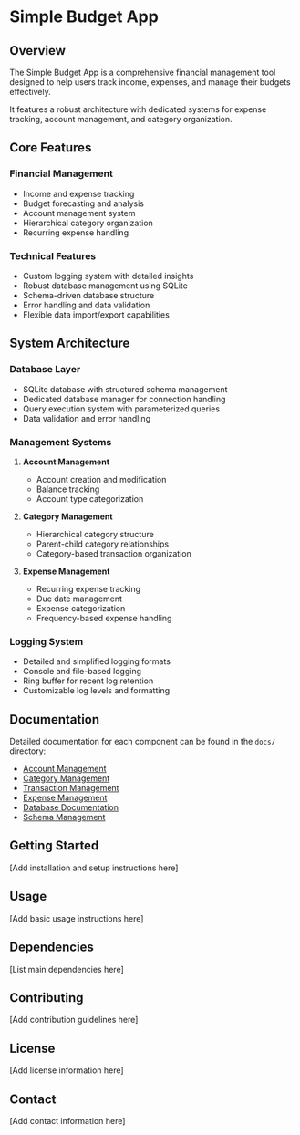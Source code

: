 # Simple Budget App

## Overview
The Simple Budget App is a comprehensive financial management tool designed to help users track income, expenses, and manage their budgets effectively. 

It features a robust architecture with dedicated systems for expense tracking, account management, and category organization.

## Core Features

### Financial Management
- Income and expense tracking
- Budget forecasting and analysis
- Account management system
- Hierarchical category organization
- Recurring expense handling

### Technical Features
- Custom logging system with detailed insights
- Robust database management using SQLite
- Schema-driven database structure
- Error handling and data validation
- Flexible data import/export capabilities

## System Architecture

### Database Layer
- SQLite database with structured schema management
- Dedicated database manager for connection handling
- Query execution system with parameterized queries
- Data validation and error handling

### Management Systems
1. **Account Management**
   - Account creation and modification
   - Balance tracking
   - Account type categorization

2. **Category Management**
   - Hierarchical category structure
   - Parent-child category relationships
   - Category-based transaction organization

3. **Expense Management**
   - Recurring expense tracking
   - Due date management
   - Expense categorization
   - Frequency-based expense handling

### Logging System
- Detailed and simplified logging formats
- Console and file-based logging
- Ring buffer for recent log retention
- Customizable log levels and formatting

## Documentation

Detailed documentation for each component can be found in the `docs/` directory:

- [Account Management](docs/account_management.md)
- [Category Management](docs/category_management.md)
- [Transaction Management](docs/transaction_management.md)
- [Expense Management](docs/expense_management.md)
- [Database Documentation](docs/database_documentation.md)
- [Schema Management](docs/schema_management.md)

## Getting Started
[Add installation and setup instructions here]

## Usage
[Add basic usage instructions here]

## Dependencies
[List main dependencies here]

## Contributing
[Add contribution guidelines here]

## License
[Add license information here]

## Contact
[Add contact information here]